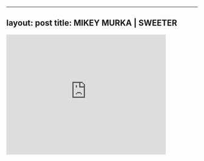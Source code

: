 

---
layout: post
title: MIKEY MURKA | SWEETER
---


<iframe width="420" height="315" src="http://www.youtube.com/embed/rGbnMn67rIw" frameborder="0" allowfullscreen></iframe>

